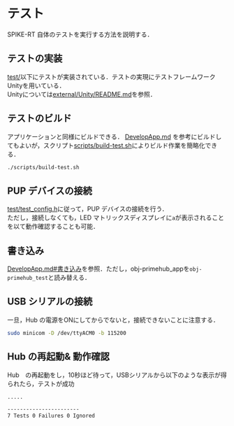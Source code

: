 # テスト
SPIKE-RT 自体のテストを実行する方法を説明する．

## テストの実装
[test/](../../test)以下にテストが実装されている．テストの実現にテストフレームワークUnityを用いている．  
Unityについては[external/Unity/README.md](https://github.com/ThrowTheSwitch/Unity/tree/0b899aec14d3a9abb2bf260ac355f0f28630a6a3)を参照．

## テストのビルド
アプリケーションと同様にビルドできる．
[DevelopApp.md](DevelopApp.md) を参考にビルドしてもよいが，スクリプト[scripts/build-test.sh](../../scripts/build-test.sh)によりビルド作業を簡略化できる．
```bash
./scripts/build-test.sh
```

## PUP デバイスの接続
[test/test_config.h](../..//test/test_config.h)に従って，PUP デバイスの接続を行う．  
ただし，接続しなくても，LED マトリックスディスプレイに`a`が表示されることを以て動作確認することも可能．

## 書き込み
[DevelopApp.md#書き込み](DevelopApp.md#書き込み)を参照．ただし，obj-primehub_appを`obj-primehub_test`と読み替える．

## USB シリアルの接続
一旦，Hub の電源をONにしてからでないと，接続できないことに注意する．
```bash
sudo minicom -D /dev/ttyACM0 -b 115200
```

## Hub の再起動& 動作確認
Hub　の再起動をし，10秒ほど待って，USBシリアルから以下のような表示が得られたら，テストが成功
```bash
.....

-----------------------
7 Tests 0 Failures 0 Ignored 
```
